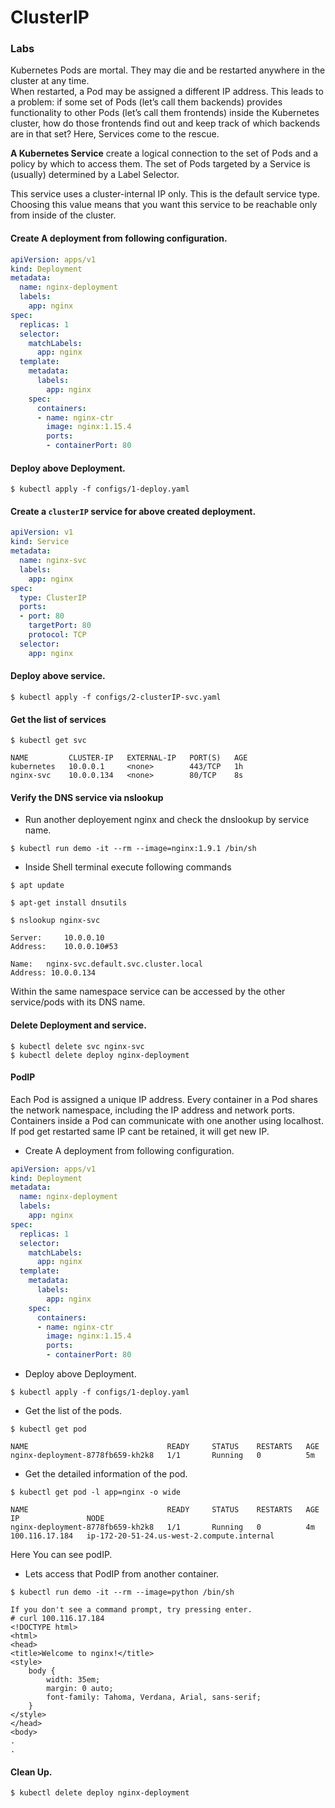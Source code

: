 # ClusterIP

### Labs <a id="labs"></a>

Kubernetes Pods are mortal. They may die and be restarted anywhere in the cluster at any time.  
When restarted, a Pod may be assigned a different IP address. This leads to a problem: if some set of Pods \(let’s call them backends\) provides functionality to other Pods \(let’s call them frontends\) inside the Kubernetes cluster, how do those frontends find out and keep track of which backends are in that set? Here, Services come to the rescue.

**A Kubernetes Service** create a logical connection to the set of Pods and a policy by which to access them. The set of Pods targeted by a Service is \(usually\) determined by a Label Selector.

This service uses a cluster-internal IP only. This is the default service type. Choosing this value means that you want this service to be reachable only from inside of the cluster.

#### Create A deployment from following configuration. <a id="create-a-deployment-from-following-configuration"></a>

```yaml
apiVersion: apps/v1
kind: Deployment
metadata:
  name: nginx-deployment
  labels:
    app: nginx
spec:
  replicas: 1
  selector:
    matchLabels:
      app: nginx
  template:
    metadata:
      labels:
        app: nginx
    spec:
      containers:
      - name: nginx-ctr
        image: nginx:1.15.4
        ports:
        - containerPort: 80
```

#### Deploy above Deployment. <a id="deploy-above-deployment"></a>

```text
$ kubectl apply -f configs/1-deploy.yaml
```

#### Create a `clusterIP` service for above created deployment. <a id="create-a-clusterip-service-for-above-created-deployment"></a>

```yaml
apiVersion: v1
kind: Service
metadata:
  name: nginx-svc
  labels:
    app: nginx
spec:
  type: ClusterIP
  ports:
  - port: 80
    targetPort: 80
    protocol: TCP
  selector:
    app: nginx
```

#### Deploy above service. <a id="deploy-above-service"></a>

```text
$ kubectl apply -f configs/2-clusterIP-svc.yaml
```

#### Get the list of services <a id="get-the-list-of-services"></a>

```text
$ kubectl get svc
```

```text
NAME         CLUSTER-IP   EXTERNAL-IP   PORT(S)   AGE
kubernetes   10.0.0.1     <none>        443/TCP   1h
nginx-svc    10.0.0.134   <none>        80/TCP    8s
```

#### Verify the DNS service via nslookup <a id="verify-the-dns-service-via-nslookup"></a>

* Run another deployement nginx and check the dnslookup by service name.

```text
$ kubectl run demo -it --rm --image=nginx:1.9.1 /bin/sh
```

* Inside Shell terminal execute following commands

```text
$ apt update
```

```text
$ apt-get install dnsutils
```

```text
$ nslookup nginx-svc
```

```text
Server:     10.0.0.10
Address:    10.0.0.10#53

Name:   nginx-svc.default.svc.cluster.local
Address: 10.0.0.134
```

Within the same namespace service can be accessed by the other service/pods with its DNS name.

#### Delete Deployment and service. <a id="delete-deployment-and-service"></a>

```text
$ kubectl delete svc nginx-svc
$ kubectl delete deploy nginx-deployment
```

#### PodIP <a id="podip"></a>

Each Pod is assigned a unique IP address. Every container in a Pod shares the network namespace, including the IP address and network ports. Containers inside a Pod can communicate with one another using localhost. If pod get restarted same IP cant be retained, it will get new IP.

* Create A deployment from following configuration.

```yaml
apiVersion: apps/v1
kind: Deployment
metadata:
  name: nginx-deployment
  labels:
    app: nginx
spec:
  replicas: 1
  selector:
    matchLabels:
      app: nginx
  template:
    metadata:
      labels:
        app: nginx
    spec:
      containers:
      - name: nginx-ctr
        image: nginx:1.15.4
        ports:
        - containerPort: 80
```

* Deploy above Deployment.

```text
$ kubectl apply -f configs/1-deploy.yaml
```

* Get the list of the pods.

```text
$ kubectl get pod
```

```text
NAME                               READY     STATUS    RESTARTS   AGE
nginx-deployment-8778fb659-kh2k8   1/1       Running   0          5m
```

* Get the detailed information of the pod.

```text
$ kubectl get pod -l app=nginx -o wide
```

```text
NAME                               READY     STATUS    RESTARTS   AGE       IP               NODE
nginx-deployment-8778fb659-kh2k8   1/1       Running   0          4m        100.116.17.184   ip-172-20-51-24.us-west-2.compute.internal
```

Here You can see podIP.

* Lets access that PodIP from another container.

```text
$ kubectl run demo -it --rm --image=python /bin/sh
```

```text
If you don't see a command prompt, try pressing enter.
# curl 100.116.17.184
<!DOCTYPE html>
<html>
<head>
<title>Welcome to nginx!</title>
<style>
    body {
        width: 35em;
        margin: 0 auto;
        font-family: Tahoma, Verdana, Arial, sans-serif;
    }
</style>
</head>
<body>
.
.
```

#### Clean Up. <a id="clean-up"></a>

```text
$ kubectl delete deploy nginx-deployment
```

